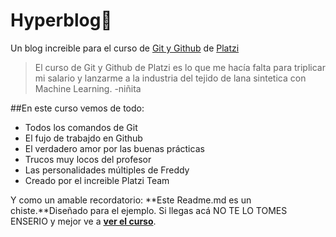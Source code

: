 # Hyperblog💚
Un blog increible para el curso de [Git y Github](https://platzi.com/clases/git-github/ "Git y Github") de [Platzi](https://platzi.com/ "Platzi")
> El curso de Git y Github de Platzi es lo que me hacía falta para triplicar mi salario y lanzarme a la industria del tejido de lana sintetica con Machine Learning.
>-niñita

##En este curso vemos de todo:
- Todos los comandos de Git
- El fujo de trabajdo en Github
- El verdadero amor por las buenas prácticas
- Trucos muy locos del profesor
- Las personalidades múltiples de Freddy
- Creado por el increible Platzi Team

Y como un amable recordatorio: **Este Readme.md es un chiste.**Diseñado para el ejemplo. Si llegas acá NO TE LO TOMES ENSERIO y mejor ve a [**ver el curso**](https://platzi.com/clases/git-github/ "ver el curso").
